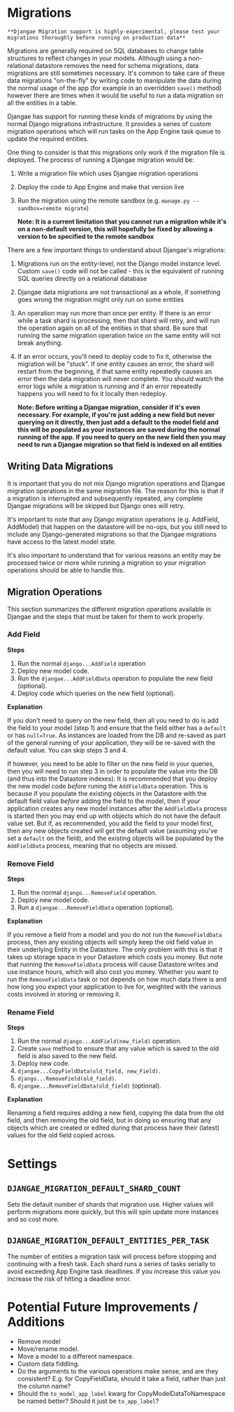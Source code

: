 # Migrations

    **Djangae Migration support is highly-experimental, please test your migrations thoroughly before running on production data**

Migrations are generally required on SQL databases to change table structures to reflect changes in your models. Although using a
non-relational datastore removes the need for schema migrations, data migrations are still sometimes necessary. It's common to
take care of these data migrations "on-the-fly" by writing code to manipulate the data during the normal usage of the app (for example in an overridden `save()` method) however there are times when it would be useful to run a data migration on all the entities in a table.

Djangae has support for running these kinds of migrations by using the normal Django migrations infrastructure. It provides a series of
custom migration operations which will run tasks on the App Engine task queue to update the required entities.

One thing to consider is that this migrations only work if the migration file is deployed. The process of running a Djangae migration would be:

1. Write a migration file which uses Djangae migration operations
2. Deploy the code to App Engine and make that version live
3. Run the migration using the remote sandbox (e.g. `manage.py --sandbox=remote migrate`)

    **Note: It is a current limitation that you cannot run a migration while it's on a non-default version, this will hopefully be fixed by allowing a version to be specified to the remote sandbox**

There are a few important things to understand about Djangae's migrations:

1. Migrations run on the entity-level, not the Django model instance level. Custom `save()` code will not be called - this is the equivalent of running SQL queries directly on a relational database
2. Djangae data migrations are not transactional as a whole, if something goes wrong the migration might only run on some entities
3. An operation may run more than once per entity. If there is an error while a task shard is processing, then that shard will retry, and will run the operation again on all of the entities in that shard. Be sure that running the same migration operation twice on the same entity will not break anything.
4. If an error occurs, you'll need to deploy code to fix it, otherwise the migration will be "stuck". If one entity causes an error, the shard will restart from the beginning, if that same entity repeatedly causes an error then the data migration will never complete. You should watch the error logs while a migration is running and if an error repeatedly happens you will need to fix it locally then redeploy.

   **Note: Before writing a Djangae migration, consider if it's even necessary. For example, if you're just adding a new field but never querying on it directly, then just add a default to the model field and this will be populated as your instances are saved during the normal running of the app. If you need to query on the new field then you may need to run a Djangae migration so that field is indexed on all entities**

## Writing Data Migrations

It is important that you do not mix Django migration operations and Djangae migration operations in the same migration file. The reason for this is that if a migration is interrupted and subsequently repeated, any complete Djangae migrations will be skipped but Django ones will retry.

It's important to note that any Django migration operations (e.g. AddField, AddModel) that happen on the datastore will be no-ops, but you still need to include any Django-generated migrations so that the Djangae migrations have access to the latest model state.

It's also important to understand that for various reasons an entity may be processed twice or more while running a migration so your migration operations should be able to handle this.

## Migration Operations

This section summarizes the different migration operations available in Djangae and the steps that must be taken for them to work properly.

### Add Field

**Steps**

1. Run the normal `django...AddField` operation
2. Deploy new model code.
3. Run the `djangae...AddFieldData` operation to populate the new field (optional).
4. Deploy code which queries on the new field (optional).


**Explanation**

If you don't need to query on the new field, then all you need to do is add the field to your model (step 1) and ensure that the field either has a `default` or has `null=True`.
As instances are loaded from the DB and re-saved as part of the general running of your application, they will be re-saved with the default value.
You can skip steps 3 and 4.

If however, you need to be able to filter on the new field in your queries, then you will need to run step 3 in order to populate the value into the DB (and thus into the Datastore indexes).
It is recommended that you deploy the new model code _before_ runing the `AddFieldData` operation.
This is because if you populate the existing objects in the Datastore with the default field value _before_ adding the field to the model, then if your application creates any new model instances after the `AddFieldData` process is started then you may end up with objects which do not have the default value set.
But if, as recommended, you add the field to your model first, then any new objects created will get the default value (assuming you've set a `default` on the field), and the existing objects will be populated by the `AddFieldData` process, meaning that no objects are missed.


### Remove Field

**Steps**

1. Run the normal `django...RemoveField` operation.
2. Deploy new model code.
3. Run a `djangae...RemoveFieldData` operation (optional).


**Explanation**

If you remove a field from a model and you do not run the `RemoveFieldData` process, then any existing objects will simply keep the old field value in their underlying Entity in the Datastore.
The only problem with this is that it takes up storage space in your Datastore which costs you money.
But note that running the `RemoveFieldData` process will cause Datastore writes and use instance hours, which will also cost you money.
Whether you want to run the `RemoveFieldData` task or not depends on how much data there is and how long you expect your application to live for, weighted with the various costs involved in storing or removing it.


### Rename Field

**Steps**

1. Run the normal `django...AddField(new_field)` operation.
2. Create `save` method to ensure that any value which is saved to the old field is also saved to the new field.
3. Deploy new code.
4. `djangae...CopyFieldData(old_field, new_Field)`.
5. `django...RemoveField(old_field)`.
6. `djangae...RemoveFieldData(old_field)` (optional).


**Explanation**

Renaming a field requires adding a new field, copying the data from the old field, and then removing the old field, but in doing so ensuring that any objects which are created or edited during that process have their (latest) values for the old field copied across.

# Settings

## `DJANGAE_MIGRATION_DEFAULT_SHARD_COUNT`

Sets the default number of shards that migration use. Higher values will perform migrations more quickly, but this will spin update
more instances and so cost more.

## `DJANGAE_MIGRATION_DEFAULT_ENTITIES_PER_TASK`

The number of entities a migration task will process before stopping and continuing with a fresh task. Each shard runs a series of tasks
serially to avoid exceeding App Engine task deadlines. If you increase this value you increase the risk of hitting a deadline error.

# Potential Future Improvements / Additions

* Remove model
* Move/rename model.
* Move a model to a different namespace.
* Custom data fiddling.
* Do the arguments to the various operations make sense, and are they consistent?  E.g. for CopyFieldData, should it take a field, rather than just the column name?
* Should the `to_model_app_label` kwarg for CopyModelDataToNamespace be named better?  Should it just be `to_app_label`?
